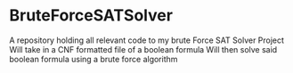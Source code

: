 # BruteForceSATSolver
A repository holding all relevant code to my brute Force SAT Solver Project
Will take in a CNF formatted file of a boolean formula
Will then solve said boolean formula using a brute force algorithm
